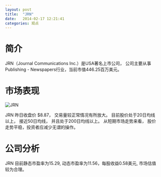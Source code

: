 ```yaml
---
layout: post
title:  "JRN"
date:   2014-02-17 12:21:41
categories: 观点
---
```


# 简介
JRN（Journal Communications Inc.）是USA著名上市公司，
公司主要从事Publishing - Newspapers行业，当前市值446.25百万美元。

# 市场表现

![JRN](http://finviz.com/chart.ashx?t=JRN&ty=c&ta=1&p=d&s=l)

JRN 昨日收盘价 $8.87，
交易量较正常情况有所放大。
目前股价处于20日均线以上，
接近50日均线，
并且处于200日均线以上。
从短期市场走势来看，
股价走势平稳，投资者应减少无谓的操作。

# 公司分析
JRN 目前静态市盈率为15.29, 动态市盈率为11.56，每股收益0.58美元,
市场估值较为合理。
